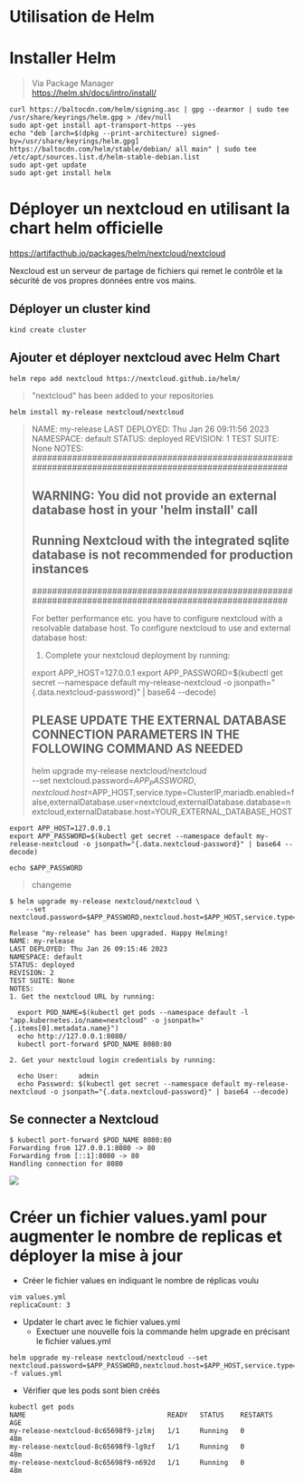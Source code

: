 # Utilisation de Helm

# Installer Helm 
> Via Package Manager  
https://helm.sh/docs/intro/install/

```bash=
curl https://baltocdn.com/helm/signing.asc | gpg --dearmor | sudo tee /usr/share/keyrings/helm.gpg > /dev/null
sudo apt-get install apt-transport-https --yes
echo "deb [arch=$(dpkg --print-architecture) signed-by=/usr/share/keyrings/helm.gpg] https://baltocdn.com/helm/stable/debian/ all main" | sudo tee /etc/apt/sources.list.d/helm-stable-debian.list
sudo apt-get update
sudo apt-get install helm
```

# Déployer un nextcloud en utilisant la chart helm officielle

https://artifacthub.io/packages/helm/nextcloud/nextcloud

Nexcloud est un serveur de partage de fichiers qui remet le contrôle et la sécurité de vos propres données entre vos mains.

## Déployer un cluster kind
```bash=
kind create cluster
```

## Ajouter et déployer nextcloud avec Helm Chart
```bash=
helm repo add nextcloud https://nextcloud.github.io/helm/
```
> "nextcloud" has been added to your repositories
```bash=
helm install my-release nextcloud/nextcloud
```

> NAME: my-release
> LAST DEPLOYED: Thu Jan 26 09:11:56 2023
> NAMESPACE: default
> STATUS: deployed
> REVISION: 1
> TEST SUITE: None
> NOTES:
> #######################################################################################################
> ## WARNING: You did not provide an external database host in your 'helm install' call                ##
> ## Running Nextcloud with the integrated sqlite database is not recommended for production instances ##
> #######################################################################################################
> 
> For better performance etc. you have to configure nextcloud with a resolvable database
> host. To configure nextcloud to use and external database host:
> 
> 
> 1. Complete your nextcloud deployment by running:
> 
>   export APP_HOST=127.0.0.1
>   export APP_PASSWORD=$(kubectl get secret --namespace default my-release-nextcloud -o jsonpath="{.data.nextcloud-password}" | base64 --decode)
> 
>   ## PLEASE UPDATE THE EXTERNAL DATABASE CONNECTION PARAMETERS IN THE FOLLOWING COMMAND AS NEEDED ##
> 
>   helm upgrade my-release nextcloud/nextcloud \
>     --set nextcloud.password=$APP_PASSWORD,nextcloud.host=$APP_HOST,service.type=ClusterIP,mariadb.enabled=false,externalDatabase.user=nextcloud,externalDatabase.database=nextcloud,externalDatabase.host=YOUR_EXTERNAL_DATABASE_HOST

```bash=
export APP_HOST=127.0.0.1
export APP_PASSWORD=$(kubectl get secret --namespace default my-release-nextcloud -o jsonpath="{.data.nextcloud-password}" | base64 --decode)
```
```bash=
echo $APP_PASSWORD
```
> changeme
```bash=
$ helm upgrade my-release nextcloud/nextcloud \
    --set nextcloud.password=$APP_PASSWORD,nextcloud.host=$APP_HOST,service.type=ClusterIP,mariadb.enabled=false,externalDatabase.user=nextcloud,externalDatabase.database=nextcloud,externalDatabase.host=YOUR_EXTERNAL_DATABASE_HOST
```
```
Release "my-release" has been upgraded. Happy Helming!
NAME: my-release
LAST DEPLOYED: Thu Jan 26 09:15:46 2023
NAMESPACE: default
STATUS: deployed
REVISION: 2
TEST SUITE: None
NOTES:
1. Get the nextcloud URL by running:

  export POD_NAME=$(kubectl get pods --namespace default -l "app.kubernetes.io/name=nextcloud" -o jsonpath="{.items[0].metadata.name}")
  echo http://127.0.0.1:8080/
  kubectl port-forward $POD_NAME 8080:80

2. Get your nextcloud login credentials by running:

  echo User:     admin
  echo Password: $(kubectl get secret --namespace default my-release-nextcloud -o jsonpath="{.data.nextcloud-password}" | base64 --decode)
```

## Se connecter a Nextcloud

```
$ kubectl port-forward $POD_NAME 8080:80
Forwarding from 127.0.0.1:8080 -> 80
Forwarding from [::1]:8080 -> 80
Handling connection for 8080
```

![](https://i.imgur.com/O3vyMHM.png)




# Créer un fichier values.yaml pour augmenter le nombre de replicas et déployer la mise à jour
* Créer le fichier values en indiquant le nombre de réplicas voulu
```
vim values.yml
replicaCount: 3
```
* Updater le chart avec le fichier values.yml
    * Exectuer une nouvelle fois la commande helm upgrade en précisant le fichier values.yml
```
helm upgrade my-release nextcloud/nextcloud --set nextcloud.password=$APP_PASSWORD,nextcloud.host=$APP_HOST,service.type=ClusterIP,mariadb.enabled=false,externalDatabase.user=nextcloud,externalDatabase.database=nextcloud,externalDatabase.host=YOUR_EXTERNAL_DATABASE_HOST -f values.yml
```
* Vérifier que les pods sont bien créés
```
kubectl get pods
NAME                                   READY   STATUS    RESTARTS   AGE
my-release-nextcloud-8c65698f9-jzlmj   1/1     Running   0          48m
my-release-nextcloud-8c65698f9-lg9zf   1/1     Running   0          48m
my-release-nextcloud-8c65698f9-n692d   1/1     Running   0          48m
```



